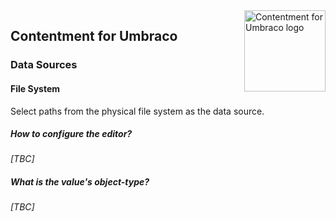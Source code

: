 <img src="../assets/img/logo.png" alt="Contentment for Umbraco logo" title="A state of Umbraco happiness." height="130" align="right">

## Contentment for Umbraco

### Data Sources

#### File System

Select paths from the physical file system as the data source.


##### How to configure the editor?

_[TBC]_


##### What is the value's object-type?

_[TBC]_
